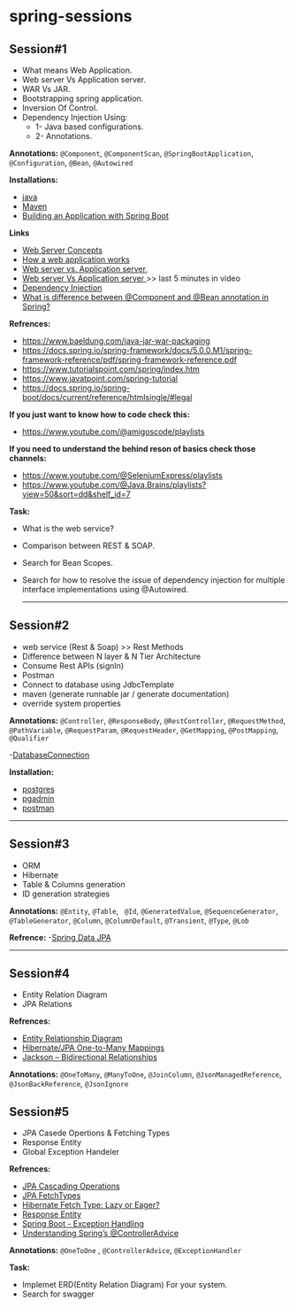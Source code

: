 # spring-sessions

## Session#1

- What means Web Application.
- Web server Vs Application server.
- WAR Vs JAR.
- Bootstrapping spring application.
- Inversion Of Control.
- Dependency Injection Using:
	- 1- Java based configurations.
	- 2- Annotations.

**Annotations:**  ``@Component``, ``@ComponentScan``, ``@SpringBootApplication``, ``@Configuration``, ``@Bean``, ``@Autowired``
  
**Installations:**
- [java](https://www.codejava.net/java-se/download-and-install-java-11-openjdk-and-oracle-jdk)
- [Maven](https://phoenixnap.com/kb/install-maven-windows)
- [Building an Application with Spring Boot](https://spring.io/guides/gs/spring-boot)

**Links**
- [Web Server Concepts](https://www.youtube.com/watch?v=9J1nJOivdyw)
- [How a web application works](https://www.youtube.com/watch?v=zjfViRCjT5U)
- [Web server vs. Application server](https://www.educative.io/answers/web-server-vs-application-server),
- [Web server Vs Application server ](https://youtu.be/-XoXOp7Ihyc?list=PL0pSb9Km2KjLs6GA1KS20N2QEFpwFJEap&t=853)>> last 5  minutes in video
- [Dependency Injection](https://www.youtube.com/watch?v=eQ90v7HQT-Q)
- [What is difference between @Component and @Bean annotation in Spring?](https://medium.com/javarevisited/what-is-difference-between-component-and-bean-annotation-in-spring-bffdad0ab899)

**Refrences:**
- https://www.baeldung.com/java-jar-war-packaging
- https://docs.spring.io/spring-framework/docs/5.0.0.M1/spring-framework-reference/pdf/spring-framework-reference.pdf
- https://www.tutorialspoint.com/spring/index.htm
- https://www.javatpoint.com/spring-tutorial
- https://docs.spring.io/spring-boot/docs/current/reference/htmlsingle/#legal

**If you just want to know how to code check this:**
- https://www.youtube.com/@amigoscode/playlists

**If you need to understand the behind reson of basics check those channels:**
  - https://www.youtube.com/@SeleniumExpress/playlists
  - https://www.youtube.com/@Java.Brains/playlists?view=50&sort=dd&shelf_id=7

**Task:**
- What is the web service?
- Comparison between REST & SOAP.
- Search for Bean Scopes.
- Search for how to resolve the issue of dependency injection for multiple interface implementations using @Autowired.

  ____

## Session#2

- web service (Rest & Soap) >> Rest Methods
- Difference between N layer & N Tier Architecture
- Consume Rest APIs (signIn)
- Postman
- Connect to database using JdbcTemplate
- maven (generate runnable jar / generate documentation)
- override system properties

**Annotations:** ``@Controller``, ``@ResponseBody``, ``@RestController``, ``@RequestMethod``, ``@PathVariable``, ``@RequestParam``, ``@RequestHeader``, ``@GetMapping``, ``@PostMapping``, ``@Qualifier``

-[DatabaseConnection](https://docs.oracle.com/cd/E19509-01/820-3497/agqka/index.html)

**Installation:**
- [postgres](https://www.postgresql.org/download/)
- [pgadmin](https://www.pgadmin.org/download/)
- [postman](https://www.postman.com/downloads/)

___

## Session#3

- ORM
- Hibernate
- Table & Columns generation
- ID generation strategies

**Annotations:** ``@Entity``, ``@Table``, `` @Id``, ``@GeneratedValue``, ``@SequenceGenerator``, ``@TableGenerator``, ``@Column``, ``@ColumnDefault``, ``@Transient``, ``@Type``, ``@Lob``

**Refrence:** 
-[Spring Data JPA](https://docs.spring.io/spring-data/jpa/docs/current/reference/html/#jpa.query.other-methods)

___

## Session#4

- Entity Relation Diagram
- JPA Relations

**Refrences:**
- [Entity Relationship Diagram](https://youtu.be/CZ46r29kyQw)
- [Hibernate/JPA One-to-Many Mappings](https://howtodoinjava.com/hibernate/hibernate-one-to-many-mapping/)
- [Jackson – Bidirectional Relationships](https://www.baeldung.com/jackson-bidirectional-relationships-and-infinite-recursion)

**Annotations:** ``@OneToMany``, ``@ManyToOne``, ``@JoinColumn``, ``@JsonManagedReference``, ``@JsonBackReference``, ``@JsonIgnore``

## Session#5

- JPA Casede Opertions & Fetching Types
- Response Entity
- Global Exception Handeler

**Refrences:**
- [JPA Cascading Operations](https://www.javatpoint.com/jpa-cascading-operations)
- [JPA FetchTypes](https://thorben-janssen.com/entity-mappings-introduction-jpa-fetchtypes/)
- [Hibernate Fetch Type: Lazy or Eager?](https://medium.com/javarevisited/hibernate-a-silver-bullet-for-java-persistence-part-2-d803d653b591)
- [Response Entity](https://www.baeldung.com/spring-response-entity)
- [Spring Boot - Exception Handling](https://www.tutorialspoint.com/spring_boot/spring_boot_exception_handling.htm)
- [Understanding Spring’s @ControllerAdvice](https://medium.com/@jovannypcg/understanding-springs-controlleradvice-cd96a364033f)

**Annotations:**  ``@OneToOne`` , ``@ControllerAdvice``, ``@ExceptionHandler``

**Task:** 
- Implemet ERD(Entity Relation Diagram) For your system.
- Search for swagger
